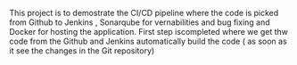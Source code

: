 This project is to demostrate the CI/CD pipeline where the code is picked from Github to Jenkins , Sonarqube for vernabilities and bug fixing and Docker for hosting the application. 
First step iscompleted where we get thw code from the Github and Jenkins automatically build the code ( as soon as it see the changes in the Git repository) 
